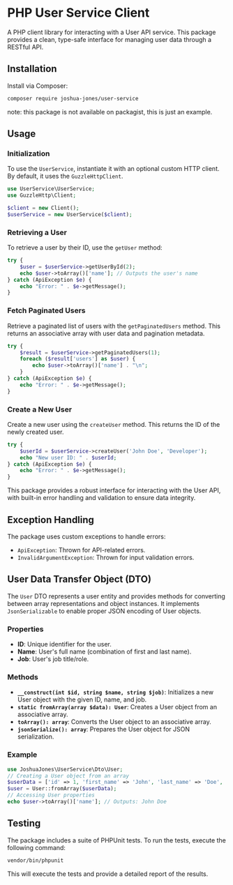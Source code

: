 # PHP User Service Client

A PHP client library for interacting with a User API service. This package provides a clean, type-safe interface for managing user data through a RESTful API.

## Installation

Install via Composer:
```bash
composer require joshua-jones/user-service
```
note: this package is not available on packagist, this is just an example.

## Usage

### Initialization

To use the `UserService`, instantiate it with an optional custom HTTP client. By default, it uses the `GuzzleHttpClient`.
```php
use UserService\UserService;
use GuzzleHttp\Client;

$client = new Client();
$userService = new UserService($client);
```
### Retrieving a User

To retrieve a user by their ID, use the `getUser` method:
```php
try {
    $user = $userService->getUserById(2);
    echo $user->toArray()['name']; // Outputs the user's name
} catch (ApiException $e) {
    echo "Error: " . $e->getMessage();
}
```

### Fetch Paginated Users

Retrieve a paginated list of users with the `getPaginatedUsers` method. This returns an associative array with user data and pagination metadata.

```php
try {
    $result = $userService->getPaginatedUsers(1);
    foreach ($result['users'] as $user) {
        echo $user->toArray()['name'] . "\n";
    }
} catch (ApiException $e) {
    echo "Error: " . $e->getMessage();
}   
```


### Create a New User

Create a new user using the `createUser` method. This returns the ID of the newly created user.

```php
try {
    $userId = $userService->createUser('John Doe', 'Developer');
    echo "New user ID: " . $userId;
} catch (ApiException $e) {
    echo "Error: " . $e->getMessage();
}
```

This package provides a robust interface for interacting with the User API, with built-in error handling and validation to ensure data integrity.


## Exception Handling

The package uses custom exceptions to handle errors:

- `ApiException`: Thrown for API-related errors.
- `InvalidArgumentException`: Thrown for input validation errors.


## User Data Transfer Object (DTO)

The `User` DTO represents a user entity and provides methods for converting between array representations and object instances. It implements `JsonSerializable` to enable proper JSON encoding of User objects.

### Properties

- **ID**: Unique identifier for the user.
- **Name**: User's full name (combination of first and last name).
- **Job**: User's job title/role.

### Methods

- **`__construct(int $id, string $name, string $job)`**: Initializes a new User object with the given ID, name, and job.
- **`static fromArray(array $data): User`**: Creates a User object from an associative array.
- **`toArray(): array`**: Converts the User object to an associative array.
- **`jsonSerialize(): array`**: Prepares the User object for JSON serialization.

### Example
```php
use JoshuaJones\UserService\Dto\User;
// Creating a User object from an array
$userData = ['id' => 1, 'first_name' => 'John', 'last_name' => 'Doe', 'job' => 'Developer'];
$user = User::fromArray($userData);
// Accessing User properties
echo $user->toArray()['name']; // Outputs: John Doe
```

## Testing

The package includes a suite of PHPUnit tests. To run the tests, execute the following command:

```bash
vendor/bin/phpunit
```

This will execute the tests and provide a detailed report of the results.
